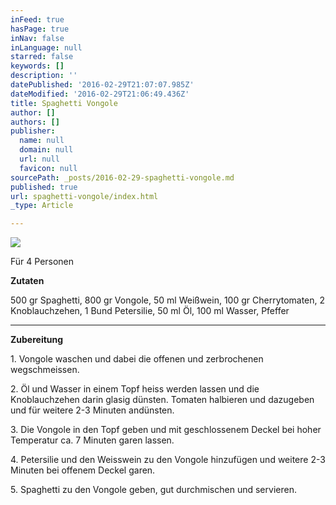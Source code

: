 ```yaml
---
inFeed: true
hasPage: true
inNav: false
inLanguage: null
starred: false
keywords: []
description: ''
datePublished: '2016-02-29T21:07:07.985Z'
dateModified: '2016-02-29T21:06:49.436Z'
title: Spaghetti Vongole
author: []
authors: []
publisher:
  name: null
  domain: null
  url: null
  favicon: null
sourcePath: _posts/2016-02-29-spaghetti-vongole.md
published: true
url: spaghetti-vongole/index.html
_type: Article

---
```

![](https://the-grid-user-content.s3-us-west-2.amazonaws.com/f1e25069-5e87-491b-805e-c111208e3b23.jpg)

Für 4 Personen

**Zutaten**

500 gr Spaghetti, 800 gr Vongole, 50 ml Weißwein, 100 gr Cherrytomaten, 2 Knoblauchzehen, 1 Bund Petersilie, 50 ml Öl, 100 ml Wasser, Pfeffer

****

**Zubereitung**

1\. Vongole waschen und dabei die offenen und zerbrochenen wegschmeissen.

2\. Öl und Wasser in einem Topf heiss werden lassen und die Knoblauchzehen darin glasig dünsten. Tomaten halbieren und dazugeben und für weitere 2-3 Minuten andünsten.

3\. Die Vongole in den Topf geben und mit geschlossenem Deckel bei hoher Temperatur ca. 7 Minuten garen lassen.

4\. Petersilie und den Weisswein zu den Vongole hinzufügen und weitere 2-3 Minuten bei offenem Deckel garen.

5\. Spaghetti zu den Vongole geben, gut durchmischen und servieren.